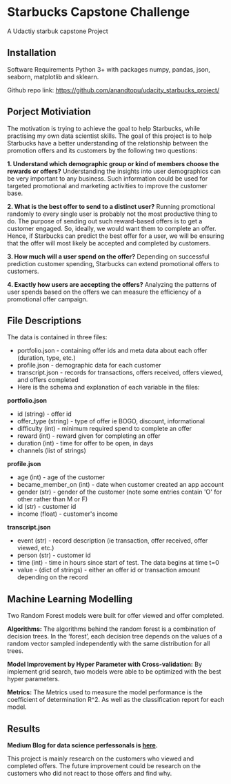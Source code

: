 # Starbucks Capstone Challenge

A Udactiy starbuk capstone Project
## Installation
Software Requirements Python 3+ with packages numpy, pandas, json, seaborn, matplotlib and sklearn.

Github repo link: https://github.com/anandtopu/udacity_starbucks_project/

## Porject Motiviation
The motivation is trying to achieve the goal to help Starbucks, while practising my own data scientist skills. The goal of this project is to help Starbucks have a better understanding of the relationship between the promotion offers and its customers by the following two questions:

**1. Understand which demographic group or kind of members choose the rewards or offers?**
Understanding the insights into user demographics can be very important to any business. Such information could be used for targeted promotional and marketing activities to improve the customer base.

**2. What is the best offer to send to a distinct user?**
Running promotional randomly to every single user is probably not the most productive thing to do. The purpose of sending out such reward-based offers is to get a customer engaged. So, ideally, we would want them to complete an offer. Hence, if Starbucks can predict the best offer for a user, we will be ensuring that the offer will most likely be accepted and completed by customers.

**3. How much will a user spend on the offer?**
Depending on successful prediction customer spending, Starbucks can extend promotional offers to customers.

**4. Exactly how users are accepting the offers?**
Analyzing the patterns of user spends based on the offers we can measure the efficiency of a promotional offer campaign.

## File Descriptions
The data is contained in three files:

- portfolio.json - containing offer ids and meta data about each offer (duration, type, etc.)
- profile.json - demographic data for each customer
- transcript.json - records for transactions, offers received, offers viewed, and offers completed
- Here is the schema and explanation of each variable in the files:

**portfolio.json**


- id (string) - offer id
- offer_type (string) - type of offer ie BOGO, discount, informational
- difficulty (int) - minimum required spend to complete an offer
- reward (int) - reward given for completing an offer
- duration (int) - time for offer to be open, in days
- channels (list of strings)

**profile.json**

- age (int) - age of the customer
- became_member_on (int) - date when customer created an app account
- gender (str) - gender of the customer (note some entries contain 'O' for other rather than M or F)
- id (str) - customer id
- income (float) - customer's income

**transcript.json**

- event (str) - record description (ie transaction, offer received, offer viewed, etc.)
- person (str) - customer id
- time (int) - time in hours since start of test. The data begins at time t=0
- value - (dict of strings) - either an offer id or transaction amount depending on the record

## Machine Learning Modelling
Two Random Forest models were built for offer viewed and offer completed.

**Algorithms:** The algorithms behind the random forest is a combination of decision trees. In the ‘forest’, each decision tree depends on the values of a random vector sampled independently with the same distribution for all trees. 

**Model Improvement by Hyper Parameter with Cross-validation:** By implement grid search, two models were able to be optimized with the best hyper parameters. 

**Metrics:**  The Metrics used to measure the model performance is the coefficient of determination R^2.  As well as the classification report for each model. 

## Results


**Medium Blog for data science perfessonals is [here](https://medium.com/@anand.goud.2020/starbucks-capstone-challenge-15146c60d3da?sk=30c55d216a1af071b4f06afc17c0932e).**

This project is mainly research on the customers who viewed and completed offers. The future improvement could be research on the customers who did not react to those offers and find why.
